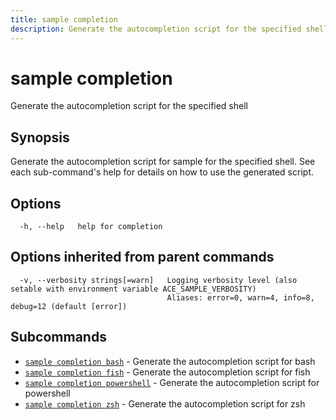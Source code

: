 ```yaml
---
title: sample completion
description: Generate the autocompletion script for the specified shell
---
```


<!--
This documentation is auto generated by a script.
Please do not edit this file directly.
-->

<!-- markdownlint-disable-next-line single-title -->
# sample completion

Generate the autocompletion script for the specified shell

## Synopsis

Generate the autocompletion script for sample for the specified shell.
See each sub-command's help for details on how to use the generated script.


## Options

```plaintext
  -h, --help   help for completion
```

## Options inherited from parent commands

```plaintext
  -v, --verbosity strings[=warn]   Logging verbosity level (also setable with environment variable ACE_SAMPLE_VERBOSITY)
                                   Aliases: error=0, warn=4, info=8, debug=12 (default [error])
```

## Subcommands

- [`sample completion bash`](bash.md) - Generate the autocompletion script for bash
- [`sample completion fish`](fish.md) - Generate the autocompletion script for fish
- [`sample completion powershell`](powershell.md) - Generate the autocompletion script for powershell
- [`sample completion zsh`](zsh.md) - Generate the autocompletion script for zsh
